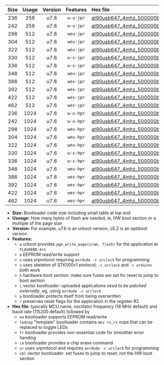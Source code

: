 |Size|Usage|Version|Features|Hex file|
|:-:|:-:|:-:|:-:|:--|
|236|256|u7.6|`w-u-jpr`|[at90usb647_4mhz_500000bps_ur_vbl.hex](https://raw.githubusercontent.com/stefanrueger/urboot/main/at90usb647_4mhz_500000bps_ur_vbl.hex)|
|242|256|u7.6|`w-u-jpr`|[at90usb647_4mhz_500000bps_lednop_ur_vbl.hex](https://raw.githubusercontent.com/stefanrueger/urboot/main/at90usb647_4mhz_500000bps_lednop_ur_vbl.hex)|
|298|512|u7.6|`weu-jpr`|[at90usb647_4mhz_500000bps_ee_ur_vbl.hex](https://raw.githubusercontent.com/stefanrueger/urboot/main/at90usb647_4mhz_500000bps_ee_ur_vbl.hex)|
|304|512|u7.6|`weu-jpr`|[at90usb647_4mhz_500000bps_ee_lednop_ur_vbl.hex](https://raw.githubusercontent.com/stefanrueger/urboot/main/at90usb647_4mhz_500000bps_ee_lednop_ur_vbl.hex)|
|322|512|u7.6|`weu-jpr`|[at90usb647_4mhz_500000bps_ee_lednop_fr_ur_vbl.hex](https://raw.githubusercontent.com/stefanrueger/urboot/main/at90usb647_4mhz_500000bps_ee_lednop_fr_ur_vbl.hex)|
|330|512|u7.6|`w-s-jpr`|[at90usb647_4mhz_500000bps_vbl.hex](https://raw.githubusercontent.com/stefanrueger/urboot/main/at90usb647_4mhz_500000bps_vbl.hex)|
|336|512|u7.6|`w-s-jpr`|[at90usb647_4mhz_500000bps_lednop_vbl.hex](https://raw.githubusercontent.com/stefanrueger/urboot/main/at90usb647_4mhz_500000bps_lednop_vbl.hex)|
|348|512|u7.6|`weu-jpr`|[at90usb647_4mhz_500000bps_ee_lednop_fr_ce_ur_vbl.hex](https://raw.githubusercontent.com/stefanrueger/urboot/main/at90usb647_4mhz_500000bps_ee_lednop_fr_ce_ur_vbl.hex)|
|386|512|u7.6|`wes-jpr`|[at90usb647_4mhz_500000bps_ee_vbl.hex](https://raw.githubusercontent.com/stefanrueger/urboot/main/at90usb647_4mhz_500000bps_ee_vbl.hex)|
|392|512|u7.6|`wes-jpr`|[at90usb647_4mhz_500000bps_ee_lednop_vbl.hex](https://raw.githubusercontent.com/stefanrueger/urboot/main/at90usb647_4mhz_500000bps_ee_lednop_vbl.hex)|
|422|512|u7.6|`wes-jpr`|[at90usb647_4mhz_500000bps_ee_lednop_fr_vbl.hex](https://raw.githubusercontent.com/stefanrueger/urboot/main/at90usb647_4mhz_500000bps_ee_lednop_fr_vbl.hex)|
|462|512|u7.6|`wes-jpr`|[at90usb647_4mhz_500000bps_ee_lednop_fr_ce_vbl.hex](https://raw.githubusercontent.com/stefanrueger/urboot/main/at90usb647_4mhz_500000bps_ee_lednop_fr_ce_vbl.hex)|
|236|1024|u7.6|`w-u-hpr`|[at90usb647_4mhz_500000bps_ur.hex](https://raw.githubusercontent.com/stefanrueger/urboot/main/at90usb647_4mhz_500000bps_ur.hex)|
|242|1024|u7.6|`w-u-hpr`|[at90usb647_4mhz_500000bps_lednop_ur.hex](https://raw.githubusercontent.com/stefanrueger/urboot/main/at90usb647_4mhz_500000bps_lednop_ur.hex)|
|298|1024|u7.6|`weu-hpr`|[at90usb647_4mhz_500000bps_ee_ur.hex](https://raw.githubusercontent.com/stefanrueger/urboot/main/at90usb647_4mhz_500000bps_ee_ur.hex)|
|304|1024|u7.6|`weu-hpr`|[at90usb647_4mhz_500000bps_ee_lednop_ur.hex](https://raw.githubusercontent.com/stefanrueger/urboot/main/at90usb647_4mhz_500000bps_ee_lednop_ur.hex)|
|322|1024|u7.6|`weu-hpr`|[at90usb647_4mhz_500000bps_ee_lednop_fr_ur.hex](https://raw.githubusercontent.com/stefanrueger/urboot/main/at90usb647_4mhz_500000bps_ee_lednop_fr_ur.hex)|
|330|1024|u7.6|`w-s-hpr`|[at90usb647_4mhz_500000bps.hex](https://raw.githubusercontent.com/stefanrueger/urboot/main/at90usb647_4mhz_500000bps.hex)|
|336|1024|u7.6|`w-s-hpr`|[at90usb647_4mhz_500000bps_lednop.hex](https://raw.githubusercontent.com/stefanrueger/urboot/main/at90usb647_4mhz_500000bps_lednop.hex)|
|348|1024|u7.6|`weu-hpr`|[at90usb647_4mhz_500000bps_ee_lednop_fr_ce_ur.hex](https://raw.githubusercontent.com/stefanrueger/urboot/main/at90usb647_4mhz_500000bps_ee_lednop_fr_ce_ur.hex)|
|386|1024|u7.6|`wes-hpr`|[at90usb647_4mhz_500000bps_ee.hex](https://raw.githubusercontent.com/stefanrueger/urboot/main/at90usb647_4mhz_500000bps_ee.hex)|
|392|1024|u7.6|`wes-hpr`|[at90usb647_4mhz_500000bps_ee_lednop.hex](https://raw.githubusercontent.com/stefanrueger/urboot/main/at90usb647_4mhz_500000bps_ee_lednop.hex)|
|422|1024|u7.6|`wes-hpr`|[at90usb647_4mhz_500000bps_ee_lednop_fr.hex](https://raw.githubusercontent.com/stefanrueger/urboot/main/at90usb647_4mhz_500000bps_ee_lednop_fr.hex)|
|462|1024|u7.6|`wes-hpr`|[at90usb647_4mhz_500000bps_ee_lednop_fr_ce.hex](https://raw.githubusercontent.com/stefanrueger/urboot/main/at90usb647_4mhz_500000bps_ee_lednop_fr_ce.hex)|

- **Size:** Bootloader code size including small table at top end
- **Useage:** How many bytes of flash are needed, ie, HW boot section or a multiple of the page size
- **Version:** For example, u7.6 is an urboot version, o5.2 is an optiboot version
- **Features:**
  + `w` urboot provides `pgm_write_page(sram, flash)` for the application at `FLASHEND-4+1`
  + `e` EEPROM read/write support
  + `u` uses urprotocol requiring `avrdude -c urclock` for programming
  + `s` uses skeleton of STK500v1 protocol; `-c urclock` and `-c arduino` both work
  + `h` hardware boot section: make sure fuses are set for reset to jump to boot section
  + `j` vector bootloader: uploaded applications *need to be patched externally*, eg, using `avrdude -c urclock`
  + `p` bootloader protects itself from being overwritten
  + `r` preserves reset flags for the application in the register R2
- **Hex file:** typically MCU name, oscillator frequency (16 MHz default) and baud rate (115200 default) followed by
  + `ee` bootloader supports EEPROM read/write
  + `lednop` "template" bootloader contains `mov rx,rx` nops that can be replaced to toggle LEDs
  + `fr` bootloader provides non-essential code for smoother error handing
  + `ce` bootloader provides a chip erase command
  + `ur` uses urprotocol and requires `avrdude -c urclock` for programming
  + `vbl` vector bootloader: set fuses to jump to reset, not the HW boot section
